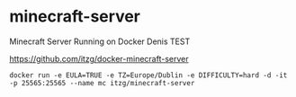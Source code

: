 # minecraft-server
Minecraft Server Running on Docker
Denis TEST

https://github.com/itzg/docker-minecraft-server

```docker run -e EULA=TRUE -e TZ=Europe/Dublin -e DIFFICULTY=hard -d -it -p 25565:25565 --name mc itzg/minecraft-server```
